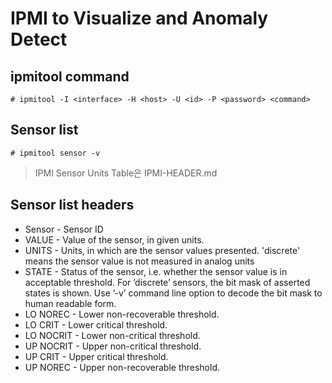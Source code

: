 # IPMI to Visualize and Anomaly Detect

## ipmitool command
    # ipmitool -I <interface> -H <host> -U <id> -P <password> <command>

## Sensor list
    # ipmitool sensor -v
> IPMI Sensor Units Table은 IPMI-HEADER.md

## Sensor list headers
- Sensor - Sensor ID
- VALUE - Value of the sensor, in given units.
- UNITS - Units, in which are the sensor values presented. 'discrete' means the sensor value is not measured in analog units
- STATE - Status of the sensor, i.e. whether the sensor value is in acceptable threshold. For ’discrete’ sensors, the bit mask of asserted states is shown. Use ’-v’ command line option to decode the bit mask to human readable form.
- LO NOREC - Lower non-recoverable threshold.
- LO CRIT - Lower critical threshold.
- LO NOCRIT - Lower non-critical threshold.
- UP NOCRIT - Upper non-critical threshold.
- UP CRIT - Upper critical threshold.
- UP NOREC - Upper non-recoverable threshold.